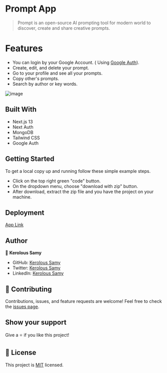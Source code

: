 # Prompt App

> Prompt is an open-source AI prompting tool for modern world to discover, create and share creative prompts.

# Features
- You can login by your Google Account. ( Using [Google Auth](https://console.cloud.google.com/)).
- Create, edit, and delete your prompt.
- Go to your profile and see all your prompts.
- Copy other's prompts.
- Search by author or key words.

![image](https://github.com/keroloussamy/nextjs-prompt-app/assets/35535130/caa5f7cb-0a11-46ae-95c2-843ae1ff2268)


## Built With

- Next.js 13
- Next Auth
- MongoDB
- Tailwind CSS
- Google Auth



## Getting Started

To get a local copy up and running follow these simple example steps.

- Click on the top right green "code" button.
- On the dropdown menu, choose "download with zip" button.
- After download, extract the zip file and you have the project on your machine.

## Deployment

[App Link](https://nextjs-prompt-app-nine.vercel.app/)

## Author
👤 **Kerolous Samy**

- GitHub: [Kerolous Samy](https://github.com/keroloussamy)
- Twitter: [Kerolous Samy](https://twitter.com/kerolous_samy)
- LinkedIn: [Kerolous Samy](https://www.linkedin.com/in/keroloussamy)


## 🤝 Contributing

Contributions, issues, and feature requests are welcome!
Feel free to check the [issues page](../../issues/).

## Show your support

Give a ⭐️ if you like this project!

## 📝 License

This project is [MIT](./MIT.md) licensed.
